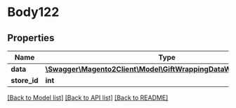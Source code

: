 # Body122

## Properties
Name | Type | Description | Notes
------------ | ------------- | ------------- | -------------
**data** | [**\Swagger\Magento2Client\Model\GiftWrappingDataWrappingInterface**](GiftWrappingDataWrappingInterface.md) |  | 
**store_id** | **int** |  | [optional] 

[[Back to Model list]](../README.md#documentation-for-models) [[Back to API list]](../README.md#documentation-for-api-endpoints) [[Back to README]](../README.md)


